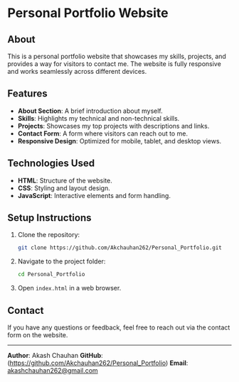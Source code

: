 # Personal Portfolio Website

## About
This is a personal portfolio website that showcases my skills, projects, and provides a way for visitors to contact me. The website is fully responsive and works seamlessly across different devices.

## Features
- **About Section**: A brief introduction about myself.
- **Skills**: Highlights my technical and non-technical skills.
- **Projects**: Showcases my top projects with descriptions and links.
- **Contact Form**: A form where visitors can reach out to me.
- **Responsive Design**: Optimized for mobile, tablet, and desktop views.

## Technologies Used
- **HTML**: Structure of the website.
- **CSS**: Styling and layout design.
- **JavaScript**: Interactive elements and form handling.

## Setup Instructions
1. Clone the repository:
   ```sh
   git clone https://github.com/Akchauhan262/Personal_Portfolio.git
   ```
2. Navigate to the project folder:
   ```sh
   cd Personal_Portfolio
   ```
3. Open `index.html` in a web browser.

## Contact
If you have any questions or feedback, feel free to reach out via the contact form on the website.

---
**Author**: Akash Chauhan 
**GitHub**: (https://github.com/Akchauhan262/Personal_Portfolio)
**Email**: akashchauhan262@gmail.com

